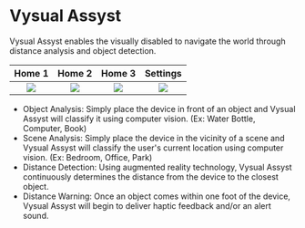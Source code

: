 # Vysual Assyst
Vysual Assyst enables the visually disabled to navigate the world through distance analysis and object detection.

Home 1 | Home 2 | Home 3 | Settings
:-:|:-:|:-:|:-:
![](https://i.ibb.co/F5nsJ54/Home-1.png) | ![](https://i.ibb.co/d2GLGrh/Home-2.png) | ![](https://i.ibb.co/yNN5tJD/Home-3.png) | ![](https://i.ibb.co/2YYn9Y9/Settings.png)

* Object Analysis: Simply place the device in front of an object and Vysual Assyst will classify it using computer vision. (Ex: Water Bottle, Computer, Book)
* Scene Analysis: Simply place the device in the vicinity of a scene and Vysual Assyst will classify the user's current location using computer vision. (Ex: Bedroom, Office, Park)
* Distance Detection: Using augmented reality technology, Vysual Assyst continuously determines the distance from the device to the closest object.
* Distance Warning: Once an object comes within one foot of the device, Vysual Assyst will begin to deliver haptic feedback and/or an alert sound.
